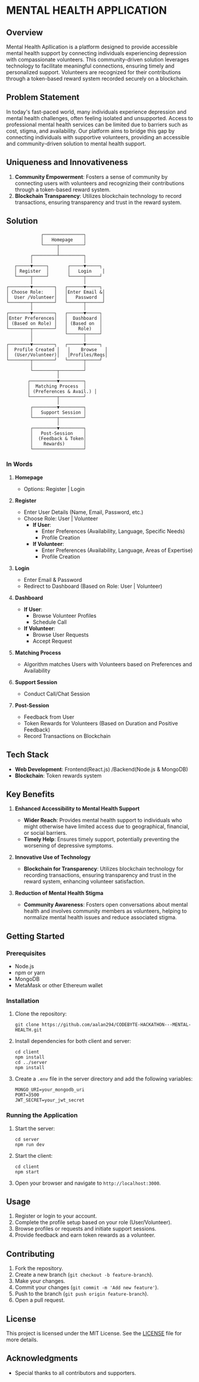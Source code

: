 # MENTAL HEALTH APPLICATION

## Overview
Mental Health Apllication is a platform designed to provide accessible mental health support by connecting individuals experiencing depression with compassionate volunteers. This community-driven solution leverages technology to facilitate meaningful connections, ensuring timely and personalized support. Volunteers are recognized for their contributions through a token-based reward system recorded securely on a blockchain.

## Problem Statement
In today's fast-paced world, many individuals experience depression and mental health challenges, often feeling isolated and unsupported. Access to professional mental health services can be limited due to barriers such as cost, stigma, and availability. Our platform aims to bridge this gap by connecting individuals with supportive volunteers, providing an accessible and community-driven solution to mental health support.

## Uniqueness and Innovativeness
1. **Community Empowerment**: Fosters a sense of community by connecting users with volunteers and recognizing their contributions through a token-based reward system.
2. **Blockchain Transparency**: Utilizes blockchain technology to record transactions, ensuring transparency and trust in the reward system.

## Solution
```
             ┌───────────────┐
             │   Homepage    │
             └─────┬─────────┘
                   │
         ┌─────────┴─────────┐
         │                   │
   ┌─────▼─────┐       ┌─────▼─────┐
   │ Register  │       │   Login    │
   └─────┬─────┘       └─────┬─────┘
         │                   │
┌────────▼────────┐   ┌──────▼─────┐
│ Choose Role:    │   │Enter Email &│
│  User /Volunteer│   │   Password  │
└────────┬────────┘   └──────┬──────┘
         │                   │
┌────────▼────────┐   ┌──────▼─────┐
│Enter Preferences│   │  Dashboard │
│ (Based on Role) │   │ (Based on  │
└────────┬────────┘   │    Role)   │
         │            └──────┬─────┘
         │                   │
┌────────▼────────┐   ┌──────▼─────┐
│  Profile Created │   │    Browse   │
│  (User/Volunteer)│   │Profiles/Reqs│
└────────┬────────┘   └──────┬─────┘
         │                   │
         └─────────┬─────────┘
                   │
        ┌──────────▼─────────┐
        │  Matching Process  │
        │ (Preferences & Avail.) │
        └──────────┬─────────┘
                   │
         ┌─────────▼─────────┐
         │   Support Session │
         └─────────┬─────────┘
                   │
         ┌─────────▼─────────┐
         │   Post-Session    │
         │  (Feedback & Token│
         │    Rewards)       │
         └───────────────────┘
```

### In Words
1. **Homepage**
   - Options: Register | Login

2. **Register**
   - Enter User Details (Name, Email, Password, etc.)
   - Choose Role: User | Volunteer
     - **If User**:
       - Enter Preferences (Availability, Language, Specific Needs)
       - Profile Creation
     - **If Volunteer**:
       - Enter Preferences (Availability, Language, Areas of Expertise)
       - Profile Creation

3. **Login**
   - Enter Email & Password
   - Redirect to Dashboard (Based on Role: User | Volunteer)

4. **Dashboard**
   - **If User**:
     - Browse Volunteer Profiles
     - Schedule Call
   - **If Volunteer**:
     - Browse User Requests
     - Accept Request

5. **Matching Process**
   - Algorithm matches Users with Volunteers based on Preferences and Availability

6. **Support Session**
   - Conduct Call/Chat Session

7. **Post-Session**
   - Feedback from User
   - Token Rewards for Volunteers (Based on Duration and Positive Feedback)
   - Record Transactions on Blockchain

## Tech Stack
- **Web Development**: Frontend(React.js) /Backend(Node.js & MongoDB)
- **Blockchain**: Token rewards system

## Key Benefits
1. **Enhanced Accessibility to Mental Health Support**
   - **Wider Reach**: Provides mental health support to individuals who might otherwise have limited access due to geographical, financial, or social barriers.
   - **Timely Help**: Ensures timely support, potentially preventing the worsening of depressive symptoms.

2. **Innovative Use of Technology**
   - **Blockchain for Transparency**: Utilizes blockchain technology for recording transactions, ensuring transparency and trust in the reward system, enhancing volunteer satisfaction.

3. **Reduction of Mental Health Stigma**
   - **Community Awareness**: Fosters open conversations about mental health and involves community members as volunteers, helping to normalize mental health issues and reduce associated stigma.

## Getting Started
### Prerequisites
- Node.js
- npm or yarn
- MongoDB
- MetaMask or other Ethereum wallet

### Installation
1. Clone the repository:
   ```
   git clone https://github.com/aalan294/CODEBYTE-HACKATHON---MENTAL-HEALTH.git
   ```
2. Install dependencies for both client and server:
   ```
   cd client
   npm install
   cd ../server
   npm install
   ```
3. Create a `.env` file in the server directory and add the following variables:
   ```
   MONGO_URI=your_mongodb_uri
   PORT=3500
   JWT_SECRET=your_jwt_secret
   ```

### Running the Application
1. Start the server:
   ```
   cd server
   npm run dev
   ```
2. Start the client:
   ```
   cd client
   npm start
   ```
3. Open your browser and navigate to `http://localhost:3000`.

## Usage
1. Register or login to your account.
2. Complete the profile setup based on your role (User/Volunteer).
3. Browse profiles or requests and initiate support sessions.
4. Provide feedback and earn token rewards as a volunteer.

## Contributing
1. Fork the repository.
2. Create a new branch (`git checkout -b feature-branch`).
3. Make your changes.
4. Commit your changes (`git commit -m 'Add new feature'`).
5. Push to the branch (`git push origin feature-branch`).
6. Open a pull request.

## License
This project is licensed under the MIT License. See the [LICENSE](LICENSE) file for more details.

## Acknowledgments
- Special thanks to all contributors and supporters.
